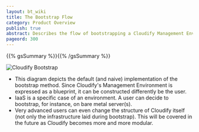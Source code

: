 ```yaml
---
layout: bt_wiki
title: The Bootstrap Flow
category: Product Overview
publish: true
abstract: Describes the flow of bootstrapping a Cloudify Management Environment
pageord: 300
---
```

{{% gsSummary %}}{{% /gsSummary %}}

![Cloudify Bootstrap](images/architecture/cloudify_flow_bootstrap.png)

* This diagram depicts the default (and naive) implementation of the bootstrap method. Since Cloudify's Management Environment is expressed as a blueprint, it can be constructed differently be the user.
* IaaS is a specific case of an environment. A user can decide to bootstrap, for instance, on bare metal server(s).
* Very advanced users can even change the structure of Cloudify itself (not only the infrastructure laid during bootstrap). This will be covered in the future as Cloudify becomes more and more modular.